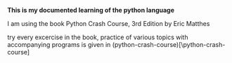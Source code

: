 **This is my documented learning of the python language**

I am using the book Python Crash Course, 3rd Edition by Eric Matthes

try every excercise in the book, practice of various topics with accompanying programs is given in (python-crash-course)[\python-crash-course]